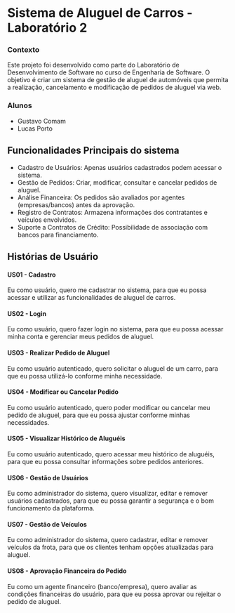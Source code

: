 # Sistema de Aluguel de Carros - Laboratório 2

### Contexto
Este projeto foi desenvolvido como parte do Laboratório de Desenvolvimento de Software no curso de Engenharia de Software. O objetivo é criar um sistema de gestão de aluguel de automóveis que permita a realização, cancelamento e modificação de pedidos de aluguel via web.

### Alunos
- Gustavo Comam
- Lucas Porto

## Funcionalidades Principais do sistema
- Cadastro de Usuários: Apenas usuários cadastrados podem acessar o sistema.
- Gestão de Pedidos: Criar, modificar, consultar e cancelar pedidos de aluguel.
- Análise Financeira: Os pedidos são avaliados por agentes (empresas/bancos) antes da aprovação.
- Registro de Contratos: Armazena informações dos contratantes e veículos envolvidos.
- Suporte a Contratos de Crédito: Possibilidade de associação com bancos para financiamento.

## Histórias de Usuário
#### US01 - Cadastro
Eu como usuário, quero me cadastrar no sistema, para que eu possa acessar e utilizar as funcionalidades de aluguel de carros.

#### US02 - Login
Eu como usuário, quero fazer login no sistema, para que eu possa acessar minha conta e gerenciar meus pedidos de aluguel.

#### US03 - Realizar Pedido de Aluguel
Eu como usuário autenticado, quero solicitar o aluguel de um carro, para que eu possa utilizá-lo conforme minha necessidade.

#### US04 - Modificar ou Cancelar Pedido
Eu como usuário autenticado, quero poder modificar ou cancelar meu pedido de aluguel, para que eu possa ajustar conforme minhas necessidades.

#### US05 - Visualizar Histórico de Aluguéis
Eu como usuário autenticado, quero acessar meu histórico de aluguéis, para que eu possa consultar informações sobre pedidos anteriores.

#### US06 - Gestão de Usuários
Eu como administrador do sistema, quero visualizar, editar e remover usuários cadastrados, para que eu possa garantir a segurança e o bom funcionamento da plataforma.

#### US07 - Gestão de Veículos
Eu como administrador do sistema, quero cadastrar, editar e remover veículos da frota, para que os clientes tenham opções atualizadas para aluguel.

#### US08 - Aprovação Financeira do Pedido
Eu como um agente financeiro (banco/empresa), quero avaliar as condições financeiras do usuário, para que eu possa aprovar ou rejeitar o pedido de aluguel.















